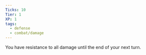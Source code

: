 ```yaml
---
Ticks: 10
Tier: 1
XP: 1
tags:
  - defense
  - combat/damage
---
```


You have resistance to all damage until the end of your next turn.